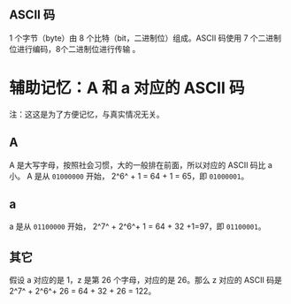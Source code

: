 ASCII 码
---

1 个字节（byte）由 8 个比特（bit，二进制位）组成。ASCII 码使用 7 个二进制位进行编码，8个二进制位进行传输 。

# 辅助记忆：A 和 a 对应的 ASCII 码

注：这这是为了方便记忆，与真实情况无关。

## A

A 是大写字母，按照社会习惯，大的一般排在前面，所以对应的 ASCII 码比 a 小。 A 是从 `01000000` 开始， 2^6^ + 1 = 64 + 1 = 65，即 `01000001`。

## a

a  是从 `01100000` 开始， 2^7^ + 2^6^+ 1 = 64 + 32 +1=97，即 `01100001`。

## 其它

假设 a 对应的是 1，z 是第 26 个字母，对应的是 26。那么 z 对应的 ASCII 码是  2^7^ + 2^6^+ 26 = 64 + 32 + 26 = 122。

